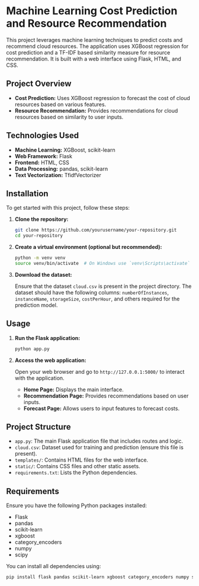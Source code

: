 # Machine Learning Cost Prediction and Resource Recommendation

This project leverages machine learning techniques to predict costs and recommend cloud resources. The application uses XGBoost regression for cost prediction and a TF-IDF based similarity measure for resource recommendation. It is built with a web interface using Flask, HTML, and CSS.

## Project Overview

- **Cost Prediction:** Uses XGBoost regression to forecast the cost of cloud resources based on various features.
- **Resource Recommendation:** Provides recommendations for cloud resources based on similarity to user inputs.

## Technologies Used

- **Machine Learning:** XGBoost, scikit-learn
- **Web Framework:** Flask
- **Frontend:** HTML, CSS
- **Data Processing:** pandas, scikit-learn
- **Text Vectorization:** TfidfVectorizer

## Installation

To get started with this project, follow these steps:

1. **Clone the repository:**

    ```bash
    git clone https://github.com/yourusername/your-repository.git
    cd your-repository
    ```

2. **Create a virtual environment (optional but recommended):**

    ```bash
    python -m venv venv
    source venv/bin/activate  # On Windows use `venv\Scripts\activate`
    ```

3. **Download the dataset:**

   Ensure that the dataset `cloud.csv` is present in the project directory. The dataset should have the following columns: `numberOfInstances`, `instanceName`, `storageSize`, `costPerHour`, and others required for the prediction model.

## Usage

1. **Run the Flask application:**

    ```bash
    python app.py
    ```

2. **Access the web application:**

   Open your web browser and go to `http://127.0.0.1:5000/` to interact with the application.

   - **Home Page:** Displays the main interface.
   - **Recommendation Page:** Provides recommendations based on user inputs.
   - **Forecast Page:** Allows users to input features to forecast costs.

## Project Structure

- `app.py`: The main Flask application file that includes routes and logic.
- `cloud.csv`: Dataset used for training and prediction (ensure this file is present).
- `templates/`: Contains HTML files for the web interface.
- `static/`: Contains CSS files and other static assets.
- `requirements.txt`: Lists the Python dependencies.

## Requirements

Ensure you have the following Python packages installed:

- Flask
- pandas
- scikit-learn
- xgboost
- category_encoders
- numpy
- scipy

You can install all dependencies using:

```bash
pip install flask pandas scikit-learn xgboost category_encoders numpy scipy
